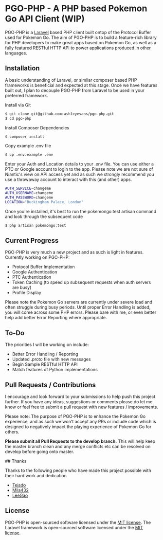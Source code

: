 # PGO-PHP - A PHP based Pokemon Go API Client (WIP)

PGO-PHP is a [Laravel](http://www.laravel.com) based PHP client built ontop of the Protocol Buffer used for Pokemon Go. The aim of PGO-PHP is to build a feature-rich library for PHP developers to make great apps based on Pokemon Go, as well as a fully featured RESTful HTTP API to power applications produced in other languages.

## Installation

A basic understanding of Laravel, or similar composer based PHP frameworks is beneficial and expected at this stage. Once we have features built out, I plan to decouple PGO-PHP from Laravel to be used in your preferred framework.

Install via Git

``` bash
$ git clone git@github.com:ashleyevans/pgo-php.git
$ cd pgo-php
```

Install Composer Dependencies
``` bash
$ composer install
```

Copy example .env file
``` bash
$ cp .env.example .env
```

Enter your Auth and Location details to your .env file. You can use either a PTC or Google account to login to the app. Please note we are not sure of Niantic's view on API access yet and as such we strongly recommend you use a throwaway account to interact with this (and other) apps.

``` bash
AUTH_SERVICE=changeme
AUTH_USERNAME=changeme
AUTH_PASSWORD=changeme
LOCATION="Buckingham Palace, London"
```

Once you're installed, it's best to run the pokemongo:test artisan command and look through the subsequent code
``` bash
$ php artisan pokemongo:test
```


## Current Progress

PGO-PHP is very much a new project and as such is light in features. Currently working on PGO-PHP:

 * Protocol Buffer Implementation
 * Google Authentication
 * PTC Authentication
 * Token Caching (to speed up subsequent requests when auth servers are busy)
 * Profile Display

Please note the Pokemon Go servers are currently under severe load and often struggle during busy periods. Until proper Error Handling is added, you will come across some PHP errors. Please bare with me, or even better help add better Error Reporting where appropriate.

## To-Do

The priorities I will be working on include:

 * Better Error Handling / Reporting
 * Updated .proto file with new messages
 * Begin Sample RESTful HTTP API
 * Match features of Python implementations

## Pull Requests / Contributions

I encourage and look forward to your submissions to help push this project further. If you have any ideas, suggestions or comments please do let me know or feel free to submit a pull request with new features / improvements.

Please note: The purpose of PGO-PHP is to enhance the Pokemon Go experience, and as such we won't accept any PRs or include code which is designed to negatively impact the playing experience of Pokemon Go for others.

**Please submit all Pull Requests to the develop branch.** This will help keep the master branch clean and any merge conflicts etc can be resolved on develop before going onto master.


## Thanks

Thanks to the following people who have made this project possible with their hard work and dedication

 * [Tejado](https://github.com/tejado/)
 * [Mila432](https://github.com/Mila432/)
 * [LeeGao](https://github.com/leegao/)

## License

PGO-PHP is open-sourced software licensed under the [MIT license](http://opensource.org/licenses/MIT).
The Laravel framework is open-sourced software licensed under the [MIT license](http://opensource.org/licenses/MIT).
